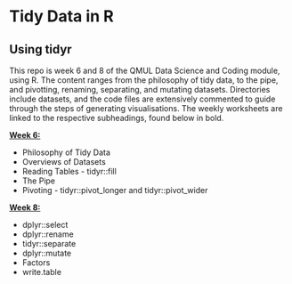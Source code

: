 # Tidy Data in R
## Using tidyr
This repo is week 6 and 8 of the QMUL Data Science and Coding module, using R. The content ranges from the philosophy of tidy data, to the pipe, and pivotting, renaming, separating, and mutating datasets. Directories include datasets, and the code files are extensively commented to guide through the steps of generating visualisations. The weekly worksheets are linked to the respective subheadings, found below in bold.

[**Week 6:**](https://34f6a4d3a56a4dd4866ad111808e351a.app.posit.cloud/file_show?path=%2Fcloud%2Fproject%2FWorkshop6.html)
- Philosophy of Tidy Data
- Overviews of Datasets
- Reading Tables - tidyr::fill
- The Pipe
- Pivoting - tidyr::pivot_longer and tidyr::pivot_wider

[**Week 8:**](https://b2d84e42bda941b99a913bfe1505e570.app.posit.cloud/file_show?path=%2Fcloud%2Fproject%2FWorkshop8.html#2_Select)
- dplyr::select
- dplyr::rename
- tidyr::separate
- dplyr::mutate
- Factors
- write.table
